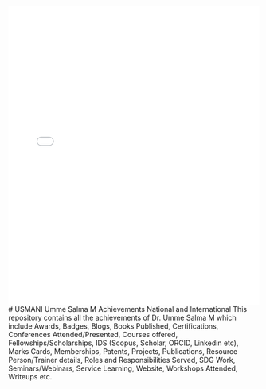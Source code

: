 <embed src="/Topic1/file1.pdf" width="100%" height="600px" type="application/pdf">
# USMANI
Umme Salma M Achievements National and International
This repository contains all the achievements of Dr. Umme Salma M which include
Awards,
Badges,
Blogs,
Books Published,
Certifications,
Conferences Attended/Presented,
Courses offered,
Fellowships/Scholarships,
IDS (Scopus, Scholar, ORCID, Linkedin etc),
Marks Cards,
Memberships,
Patents,
Projects,
Publications,
Resource Person/Trainer details,
Roles and Responsibilities Served,
SDG Work,
Seminars/Webinars,
Service Learning,
Website,
Workshops Attended,
Writeups etc.
